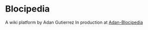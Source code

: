 # Blocipedia

A wiki platform by Adan Gutierrez
In production at [Adan-Blocipedia](http://adan-blocipedia.herokuapp.com)